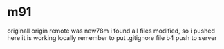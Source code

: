 # m91
originall origin remote was new78m
i found all files modified, so i pushed here
it is working locally
remember to put .gitignore file b4 push to server
